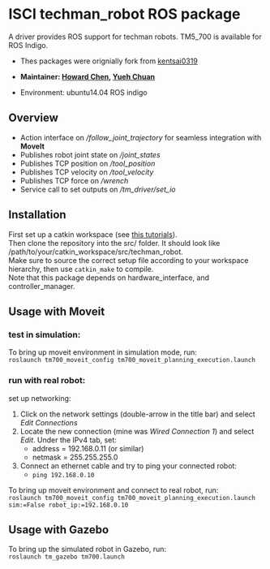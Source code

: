 # ISCI techman_robot ROS package
A driver provides ROS support for techman robots. TM5_700 is available for ROS Indigo.  

- Thes packages were orignially fork from [kentsai0319](https://github.com/kentsai0319)

- **Maintainer: [Howard Chen](https://github.com/s880367), [Yueh Chuan](https://github.com/YuehChuan)**

- Environment: ubuntu14.04 ROS indigo 


## Overview

* Action interface on */follow\_joint\_trajectory* for seamless integration with __MoveIt__
* Publishes robot joint state on */joint\_states*
* Publishes TCP position on */tool\_position*
* Publishes TCP velocity on */tool\_velocity*
* Publishes TCP force on */wrench*
* Service call to set outputs on */tm\_driver/set\_io*


## Installation
First set up a catkin workspace (see [this tutorials](http://wiki.ros.org/catkin/Tutorials)).  
Then clone the repository into the src/ folder. It should look like  /path/to/your/catkin_workspace/src/techman_robot.  
Make sure to source the correct setup file according to your workspace hierarchy, then use ```catkin_make``` to compile.  
Note that this package depends on hardware_interface, and controller_manager.  


## Usage with Moveit

### test in simulation:

To bring up moveit environment in simulation mode, run:  
```roslaunch tm700_moveit_config tm700_moveit_planning_execution.launch```

### run with real robot:

set up networking:

1. Click on the network settings (double-arrow in the title bar) and select *Edit Connections*
2. Locate the new connection (mine was *Wired Connection 1*) and select *Edit*. Under the IPv4 tab, set:
    * address = 192.168.0.11 (or similar)
    * netmask = 255.255.255.0
3. Connect an ethernet cable and try to ping your connected robot:
    * ```ping 192.168.0.10```

To bring up moveit environment and connect to real robot, run:  
```roslaunch tm700_moveit_config tm700_moveit_planning_execution.launch sim:=False robot_ip:=192.168.0.10```


## Usage with Gazebo
To bring up the simulated robot in Gazebo, run:  
```roslaunch tm_gazebo tm700.launch```




